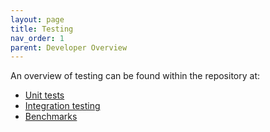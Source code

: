```yaml
---
layout: page
title: Testing
nav_order: 1
parent: Developer Overview
---
```

An overview of testing can be found within the repository at:
* [Unit tests](https://github.com/NVIDIA/spark-rapids/tree/branch-0.3/tests)
* [Integration testing](https://github.com/NVIDIA/spark-rapids/tree/branch-0.3/integration_tests)
* [Benchmarks](../benchmarks.md)
